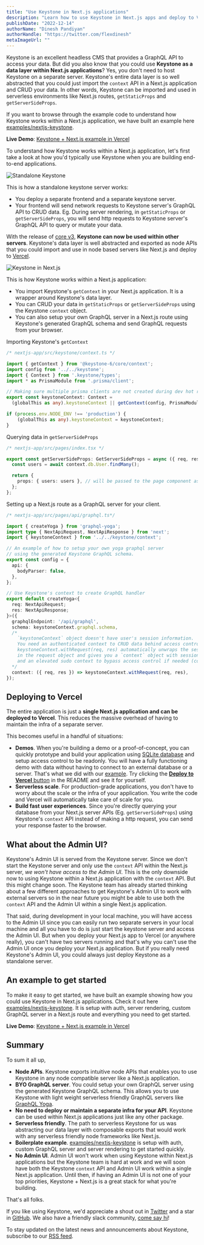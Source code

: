 ```yaml
---
title: "Use Keystone in Next.js applications"
description: "Learn how to use Keystone in Next.js apps and deploy to Vercel."
publishDate: "2022-12-14"
authorName: "Dinesh Pandiyan"
authorHandle: "https://twitter.com/flexdinesh"
metaImageUrl: ""
---
```


Keystone is an excellent headless CMS that provides a GraphQL API to access your data. But did you also know that you could use **Keystone as a data layer within Next.js applications**? Yes, you don't need to host Keystone on a separate server. Keystone's entire data layer is so well abstracted that you could just import the `context` API in a Next.js application and CRUD your data. In other words, Keystone can be imported and used in serverless environments like Next.js routes, `getStaticProps` and `getServerSideProps`.

If you want to browse through the example code to understand how Keystone works within a Next.js application, we have built an example here [examples/nextjs-keystone](https://github.com/keystonejs/keystone/tree/main/examples/nextjs-keystone).

**Live Demo**: [Keystone + Next.js example in Vercel](https://nextjs-keystone-demo.vercel.app)

To understand how Keystone works within a Next.js application, let's first take a look at how you'd typically use Keystone when you are building end-to-end applications.

![Standalone Keystone](/assets/blog/images/nextjs-keystone/standalone-keystone.png)

This is how a standalone keystone server works:

- You deploy a separate frontend and a separate keystone server.
- Your frontend will send network requests to Keystone server's GraphQL API to CRUD data. Eg. During server rendering, in `getStaticProps` or `getServerSideProps`, you will send http requests to Keystone server's GraphQL API to query or mutate your data. 

With the release of [core v3](https://github.com/keystonejs/keystone/releases/tag/2022-10-19), **Keystone can now be used within other servers**. Keystone's data layer is well abstracted and exported as node APIs that you could import and use in node based servers like Next.js and deploy to [Vercel](https://vercel.com). 

![Keystone in Next.js](/assets/blog/images/nextjs-keystone/keystone-in-nextjs.png)

This is how Keystone works within a Next.js application:

- You import Keystone's `getContext` in your Next.js application. It is a wrapper around Keystone's data layer.
- You can CRUD your data in `getStaticProps` or `getServerSideProps` using the Keystone `context` object. 
- You can also setup your own GraphQL server in a Next.js route using Keystone's generated GraphQL schema and send GraphQL requests from your browser.

Importing Keystone's `getContext`

```ts
/* nextjs-app/src/keystone/context.ts */

import { getContext } from '@keystone-6/core/context';
import config from '../../keystone';
import { Context } from '.keystone/types';
import * as PrismaModule from '.prisma/client';

// Making sure multiple prisma clients are not created during dev hot reloading
export const keystoneContext: Context =
  (globalThis as any).keystoneContext || getContext(config, PrismaModule);

if (process.env.NODE_ENV !== 'production') {
    (globalThis as any).keystoneContext = keystoneContext;
}

```

Querying data in `getServerSideProps`

```ts
/* nextjs-app/src/pages/index.tsx */

export const getServerSideProps: GetServerSideProps = async ({ req, res }) => {
  const users = await context.db.User.findMany();

  return {
    props: { users: users }, // will be passed to the page component as props
  };
};

```

Setting up a Next.js route as a GraphQL server for your client.

```ts
/* nextjs-app/src/pages/api/graphql.ts*/

import { createYoga } from 'graphql-yoga';
import type { NextApiRequest, NextApiResponse } from 'next';
import { keystoneContext } from '../../keystone/context';

// An example of how to setup your own yoga graphql server
// using the generated Keystone GraphQL schema.
export const config = {
  api: {
    bodyParser: false,
  },
};

// Use Keystone's context to create GraphQL handler
export default createYoga<{
  req: NextApiRequest;
  res: NextApiResponse;
}>({
  graphqlEndpoint: '/api/graphql',
  schema: keystoneContext.graphql.schema,
  /*
    `keystoneContext` object doesn't have user's session information.
    You need an authenticated context to CRUD data behind access control.
    keystoneContext.withRequest(req, res) automatically unwraps the session cookie
    in the request object and gives you a `context` object with session info
    and an elevated sudo context to bypass access control if needed (context.sudo()).
  */
  context: ({ req, res }) => keystoneContext.withRequest(req, res),
});
```

## Deploying to Vercel

The entire application is just a **single Next.js application and can be deployed to Vercel**. This reduces the massive overhead of having to maintain the infra of a separate server. 

This becomes useful in a handful of situations:

- **Demos**. When you're building a demo or a proof-of-concept, you can quickly prototype and build your application using [SQLite database](http://localhost:8000/docs/config/config#sqlite) and setup access control to be readonly. You will have a fully functioning demo with data without having to connect to an external database or a server. That's what we did with our [example](https://github.com/keystonejs/keystone/tree/main/examples/nextjs-keystone). Try clicking the [**Deploy to Vercel** button](https://github.com/keystonejs/keystone/tree/main/examples/nextjs-keystone) in the README and see it for yourself.
- **Serverless scale**. For production-grade applications, you don't have to worry about the scale or the infra of your application. You write the code and Vercel will automatically take care of scale for you.
- **Build fast user experiences**. Since you're directly querying your database from your Next.js server APIs (Eg. `getServerSideProps`) using Keystone's `context` API instead of making a http request, you can send your response faster to the browser.


## What about the Admin UI?

Keystone's Admin UI is served from the Keystone server. Since we don't start the Keystone server and only use the `context` API within the Next.js server, _we won't have access to the Admin UI_. This is the only downside now to using Keystone within a Next.js application with the `context` API. But this might change soon. The Keystone team has already started thinking about a few different approaches to get Keystone's Admin UI to work with external servers so in the near future you might be able to use both the `context` API and the Admin UI within a single Next.js application.

That said, during development in your local machine, you will have access to the Admin UI since you can easily run two separate servers in your local machine and all you have to do is just start the keystone server and access the Admin UI. But when you deploy your Next.js app to Vercel (or anywhere really), you can't have two servers running and that's why you can't use the Admin UI once you deploy your Next.js application. But if you really need Keystone's Admin UI, you could always just deploy Keystone as a standalone server.

## An example to get started

To make it easy to get started, we have built an example showing how you could use Keystone in Next.js applications. Check it out here [examples/nextjs-keystone](https://github.com/keystonejs/keystone/tree/main/examples/nextjs-keystone). It is setup with auth, server rendering, custom GraphQL server in a Next.js route and everything you need to get started.

**Live Demo**: [Keystone + Next.js example in Vercel](https://nextjs-keystone-demo.vercel.app)

## Summary

To sum it all up,

- **Node APIs**. Keystone exports intuitive node APIs that enables you to use Keystone in any node compatible server like a Next.js application.
- **BYO GraphQL server**. You could setup your own GraphQL server using the generated Keystone GraphQL schema. This allows you to use Keystone with light weight serverless friendly GraphQL servers like [GraphQL Yoga](https://the-guild.dev/graphql/yoga-server).
- **No need to deploy or maintain a separate infra for your API**. Keystone can be used within Next.js applications just like any other package.
- **Serverless friendly**. The path to serverless Keystone for us was abstracting our data layer with composable exports that would work with any serverless friendly node frameworks like Next.js.
- **Boilerplate example**. [examples/nextjs-keystone](https://github.com/keystonejs/keystone/tree/main/examples/nextjs-keystone) is setup with auth, custom GraphQL server and server rendering to get started quickly.
- **No Admin UI**. Admin UI won't work when using Keystone within Next.js applications but the Keystone team is hard at work and we will soon have both the Keystone `context` API and Admin UI work within a single Next.js application. Until then, if having an Admin UI is not one of your top priorities, Keystone + Next.js is a great stack for what you're building.

That's all folks. 

If you like using Keystone, we'd appreciate a shout out in [Twitter](https://twitter.com/KeystoneJS) and a star in [GitHub](https://github.com/keystonejs/keystone). We also have a friendly slack community, [come say hi](https://community.keystonejs.com)! 

To stay updated on the latest news and announcements about Keystone, subscribe to our [RSS feed](https://keystonejs.com/feed.xml).